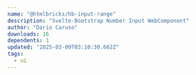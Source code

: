 ```yaml
---
name: "@htmlbricks/hb-input-range"
description: "Svelte-Bootstrap Number Input WebComponent"
author: "Dario Caruso"
downloads: 16
dependents: 1
updated: "2025-03-09T03:10:30.662Z"
tags: 
  - ui
---
```

